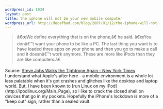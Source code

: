 ```yaml
--- 
wordpress_id: 1034
layout: post
title: the iphone will not be your new mobile computer
wordpress_url: http://decafbad.com/blog/2007/01/12/the-iphone-will-not-be-your-new-mobile-computer
---
```

<blockquote cite="http://www.nytimes.com/2007/01/12/technology/12apple.html?ex=1326258000&en=905b9e9dd858350d&ei=5090&partner=rssuserland&emc=rss">â€œWe define everything that is on the phone,â€ he said. â€œYou donâ€™t want your phone to be like a PC. The last thing you want is to have loaded three apps on your phone and then you go to make a call and it doesnâ€™t work anymore. These are more like iPods than they are like computers.â€</blockquote><div class="quotesource">Source: <a href="http://www.nytimes.com/2007/01/12/technology/12apple.html?ex=1326258000&en=905b9e9dd858350d&ei=5090&partner=rssuserland&emc=rss">Steve Jobs Walks the Tightrope Again - New York Times</a></div>
I understand what Apple's after here - a mobile environment is a whole lot less palatable when it's got crashes and glitches like the desktop and laptop world.  But, I have been known to [run Linux on my iPod](http://ipodlinux.org/Main_Page), so I like to crack the closed shell on devices that go in my pockets.  Hopefully the iPhone's lockdown is more of a "keep out" sign, rather than a sealed vault.
